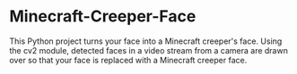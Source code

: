 # Minecraft-Creeper-Face
This Python project turns your face into a Minecraft creeper's face.
 Using the cv2 module, detected faces in a video stream from a camera are drawn over so that your face is replaced with a Minecraft creeper face.
